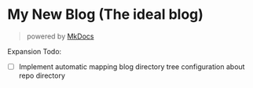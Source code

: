 # My New Blog (The ideal blog)

> powered by [MkDocs](https://squidfunk.github.io/mkdocs-material/)


Expansion Todo:

- [ ] Implement automatic mapping blog directory tree configuration about repo directory
